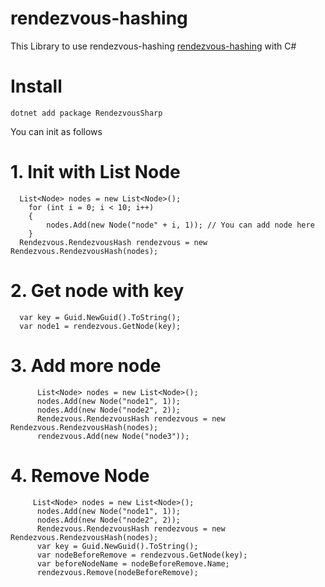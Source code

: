 # rendezvous-hashing
This Library to use rendezvous-hashing [rendezvous-hashing](https://en.wikipedia.org/wiki/Rendezvous_hashing) with C#

# Install 
```
dotnet add package RendezvousSharp
```

You can init as follows
# 1. Init with List Node

```CSharp
  List<Node> nodes = new List<Node>();
    for (int i = 0; i < 10; i++)
    {
        nodes.Add(new Node("node" + i, 1)); // You can add node here
    }
  Rendezvous.RendezvousHash rendezvous = new Rendezvous.RendezvousHash(nodes);
```

# 2. Get node with key

```CSharp
  var key = Guid.NewGuid().ToString();
  var node1 = rendezvous.GetNode(key);
```

# 3. Add more node

```CSharp
      List<Node> nodes = new List<Node>();
      nodes.Add(new Node("node1", 1));
      nodes.Add(new Node("node2", 2));
      Rendezvous.RendezvousHash rendezvous = new Rendezvous.RendezvousHash(nodes);
      rendezvous.Add(new Node("node3"));
```
# 4. Remove Node

```CSharp
     List<Node> nodes = new List<Node>();
      nodes.Add(new Node("node1", 1));
      nodes.Add(new Node("node2", 2));
      Rendezvous.RendezvousHash rendezvous = new Rendezvous.RendezvousHash(nodes);
      var key = Guid.NewGuid().ToString();
      var nodeBeforeRemove = rendezvous.GetNode(key);
      var beforeNodeName = nodeBeforeRemove.Name;
      rendezvous.Remove(nodeBeforeRemove);

```
